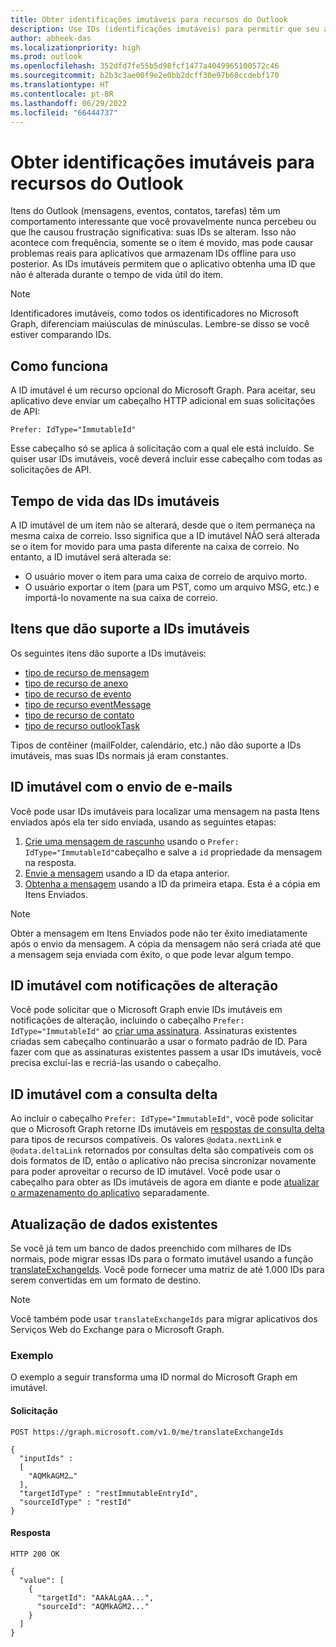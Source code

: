 ```yaml
---
title: Obter identificações imutáveis para recursos do Outlook
description: Use IDs (identificações imutáveis) para permitir que seu aplicativo do Outlook obtenha uma ID que não muda durante a vida útil do item.
author: abheek-das
ms.localizationpriority: high
ms.prod: outlook
ms.openlocfilehash: 352dfd7fe55b5d98fcf1477a4049965100572c46
ms.sourcegitcommit: b2b3c3ae00f9e2e0bb2dcff30e97b60ccdebf170
ms.translationtype: HT
ms.contentlocale: pt-BR
ms.lasthandoff: 06/29/2022
ms.locfileid: "66444737"
---
```

# <a name="obtain-immutable-identifiers-for-outlook-resources"></a>Obter identificações imutáveis para recursos do Outlook

Itens do Outlook (mensagens, eventos, contatos, tarefas) têm um comportamento interessante que você provavelmente nunca percebeu ou que lhe causou frustração significativa: suas IDs se alteram. Isso não acontece com frequência, somente se o item é movido, mas pode causar problemas reais para aplicativos que armazenam IDs offline para uso posterior. As IDs imutáveis permitem que o aplicativo obtenha uma ID que não é alterada durante o tempo de vida útil do item.

> [!NOTE]
> Identificadores imutáveis, como todos os identificadores no Microsoft Graph, diferenciam maiúsculas de minúsculas. Lembre-se disso se você estiver comparando IDs.

## <a name="how-it-works"></a>Como funciona

A ID imutável é um recurso opcional do Microsoft Graph. Para aceitar, seu aplicativo deve enviar um cabeçalho HTTP adicional em suas solicitações de API:

```http
Prefer: IdType="ImmutableId"
```

Esse cabeçalho só se aplica à solicitação com a qual ele está incluído. Se quiser usar IDs imutáveis, você deverá incluir esse cabeçalho com todas as solicitações de API.

## <a name="lifetime-of-immutable-ids"></a>Tempo de vida das IDs imutáveis

A ID imutável de um item não se alterará, desde que o item permaneça na mesma caixa de correio. Isso significa que a ID imutável NÃO será alterada se o item for movido para uma pasta diferente na caixa de correio. No entanto, a ID imutável será alterada se:

- O usuário mover o item para uma caixa de correio de arquivo morto.
- O usuário exportar o item (para um PST, como um arquivo MSG, etc.) e importá-lo novamente na sua caixa de correio.

## <a name="items-that-support-immutable-ids"></a>Itens que dão suporte a IDs imutáveis

Os seguintes itens dão suporte a IDs imutáveis:

- [tipo de recurso de mensagem](/graph/api/resources/message)
- [tipo de recurso de anexo](/graph/api/resources/attachment)
- [tipo de recurso de evento](/graph/api/resources/event)
- [tipo de recurso eventMessage](/graph/api/resources/eventmessage)
- [tipo de recurso de contato](/graph/api/resources/contact)
- [tipo de recurso outlookTask](/graph/api/resources/outlooktask)

Tipos de contêiner (mailFolder, calendário, etc.) não dão suporte a IDs imutáveis, mas suas IDs normais já eram constantes.

## <a name="immutable-id-with-sending-mail"></a>ID imutável com o envio de e-mails

Você pode usar IDs imutáveis para localizar uma mensagem na pasta Itens enviados após ela ter sido enviada, usando as seguintes etapas:

1. [Crie uma mensagem de rascunho](/graph/api/user-post-messages) usando o `Prefer: IdType="ImmutableId"`cabeçalho e salve a `id` propriedade da mensagem na resposta.
1. [Envie a mensagem](/graph/api/message-send) usando a ID da etapa anterior.
1. [Obtenha a mensagem](/graph/api/message-get) usando a ID da primeira etapa. Esta é a cópia em Itens Enviados.

> [!NOTE]
> Obter a mensagem em Itens Enviados pode não ter êxito imediatamente após o envio da mensagem. A cópia da mensagem não será criada até que a mensagem seja enviada com êxito, o que pode levar algum tempo.

## <a name="immutable-id-with-change-notifications"></a>ID imutável com notificações de alteração

Você pode solicitar que o Microsoft Graph envie IDs imutáveis em notificações de alteração, incluindo o cabeçalho `Prefer: IdType="ImmutableId"` ao [criar uma assinatura](/graph/api/subscription-post-subscriptions). Assinaturas existentes criadas sem cabeçalho continuarão a usar o formato padrão de ID. Para fazer com que as assinaturas existentes passem a usar IDs imutáveis, você precisa excluí-las e recriá-las usando o cabeçalho.

## <a name="immutable-id-with-delta-query"></a>ID imutável com a consulta delta

Ao incluir o cabeçalho `Prefer: IdType="ImmutableId"`, você pode solicitar que o Microsoft Graph retorne IDs imutáveis em [respostas de consulta delta](delta-query-overview.md) para tipos de recursos compatíveis. Os valores `@odata.nextLink` e `@odata.deltaLink` retornados por consultas delta são compatíveis com os dois formatos de ID, então o aplicativo não precisa sincronizar novamente para poder aproveitar o recurso de ID imutável. Você pode usar o cabeçalho para obter as IDs imutáveis de agora em diante e pode [atualizar o armazenamento do aplicativo](#updating-existing-data) separadamente.

## <a name="updating-existing-data"></a>Atualização de dados existentes

Se você já tem um banco de dados preenchido com milhares de IDs normais, pode migrar essas IDs para o formato imutável usando a função [translateExchangeIds](/graph/api/user-translateexchangeids). Você pode fornecer uma matriz de até 1.000 IDs para serem convertidas em um formato de destino.

> [!NOTE]
> Você também pode usar `translateExchangeIds` para migrar aplicativos dos Serviços Web do Exchange para o Microsoft Graph.

### <a name="example"></a>Exemplo

O exemplo a seguir transforma uma ID normal do Microsoft Graph em imutável.

#### <a name="request"></a>Solicitação

```http
POST https://graph.microsoft.com/v1.0/me/translateExchangeIds

{
  "inputIds" :
  [
    "AQMkAGM2…"
  ],
  "targetIdType" : "restImmutableEntryId",
  "sourceIdType" : "restId"
}
```

#### <a name="response"></a>Resposta

```http
HTTP 200 OK

{
  "value": [
    {
      "targetId": "AAkALgAA...",
      "sourceId": "AQMkAGM2..."
    }
  ]
}
```
